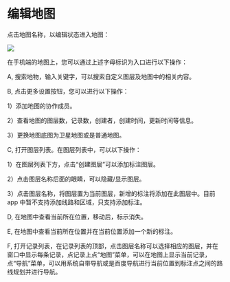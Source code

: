 # 编辑地图

点击地图名称，以编辑状态进入地图：

![](http://pic.dituwuyou.com/map%2Fpicture%2Fmap.jpg)

在手机端的地图上，您可以通过上述字母标识为入口进行以下操作：

A, 搜索地物，输入关键字，可以搜索自定义图层及地图中的相关内容。

B, 点击更多设置按钮，您可以进行以下操作：

1）添加地图的协作成员。

2）查看地图的图层数，记录数，创建者，创建时间，更新时间等信息。

3）更换地图底图为卫星地图或是普通地图。

C, 打开图层列表。在图层列表中，可以以下操作：

1）在图层列表下方，点击“创建图层”可以添加标注图层。

2）点击图层名称后面的眼睛，可以隐藏/显示图层。

3）点击图层名称，将图层置为当前图层，新增的标注将添加在此图层中。目前 app 中暂不支持添加线路和区域，只支持添加标注。

D, 在地图中查看当前所在位置，移动后，标示消失。

E, 在地图中查看当前所在位置并在当前位置添加一个新的标注。

F, 打开记录列表，在记录列表的顶部，点击图层名称可以选择相应的图层，并在窗口中显示每条记录，点记录上点“地图”菜单，可以在地图上显示当前记录，点“导航”菜单，可以用系统自带导航或是百度导航进行当前位置到标注点之间的路线规划并进行导航。

